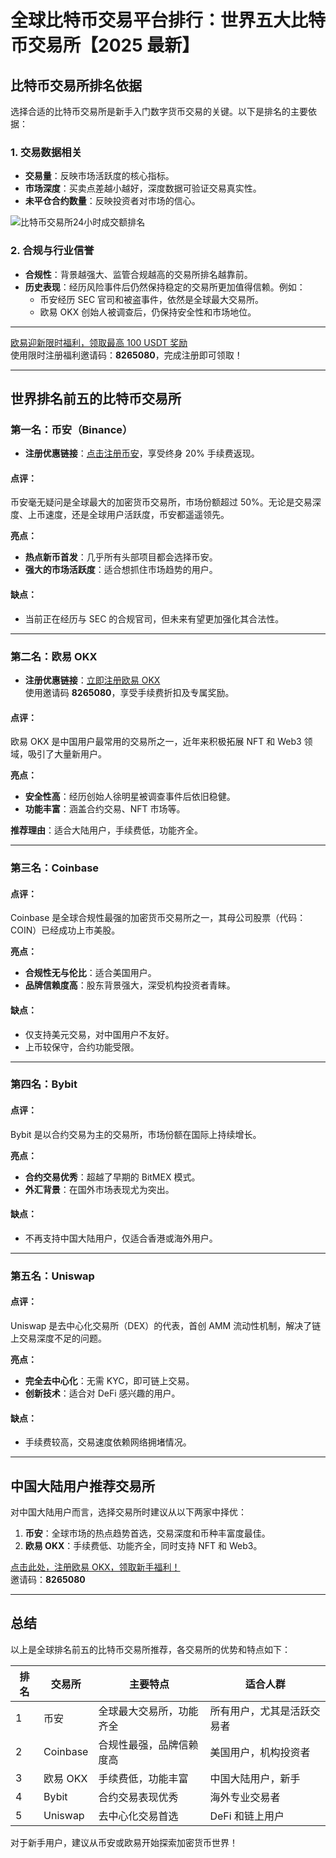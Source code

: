 # 全球比特币交易平台排行：世界五大比特币交易所【2025 最新】



## 比特币交易所排名依据

选择合适的比特币交易所是新手入门数字货币交易的关键。以下是排名的主要依据：

### 1. 交易数据相关
- **交易量**：反映市场活跃度的核心指标。
- **市场深度**：买卖点差越小越好，深度数据可验证交易真实性。
- **未平仓合约数量**：反映投资者对市场的信心。

![比特币交易所24小时成交额排名](https://cryptotradingcafe.com/wp-content/uploads/2024/04/WX20240429-003642@2x-1024x703.png)

### 2. 合规与行业信誉
- **合规性**：背景越强大、监管合规越高的交易所排名越靠前。
- **历史表现**：经历风险事件后仍然保持稳定的交易所更加值得信赖。例如：
  - 币安经历 SEC 官司和被盗事件，依然是全球最大交易所。
  - 欧易 OKX 创始人被调查后，仍保持安全性和市场地位。

---
[欧易迎新限时福利，领取最高 100 USDT 奖励](https://bit.ly/OKXe)  
使用限时注册福利邀请码：**8265080**，完成注册即可领取！

---

## 世界排名前五的比特币交易所

### 第一名：币安（Binance）

- **注册优惠链接**：[点击注册币安](https://bit.ly/Binancec)，享受终身 20% 手续费返现。

#### 点评：
币安毫无疑问是全球最大的加密货币交易所，市场份额超过 50%。无论是交易深度、上币速度，还是全球用户活跃度，币安都遥遥领先。

**亮点：**
- **热点新币首发**：几乎所有头部项目都会选择币安。
- **强大的市场活跃度**：适合想抓住市场趋势的用户。

#### 缺点：
- 当前正在经历与 SEC 的合规官司，但未来有望更加强化其合法性。

---

### 第二名：欧易 OKX

- **注册优惠链接**：[立即注册欧易 OKX](https://bit.ly/OKXe)  
使用邀请码 **8265080**，享受手续费折扣及专属奖励。

#### 点评：
欧易 OKX 是中国用户最常用的交易所之一，近年来积极拓展 NFT 和 Web3 领域，吸引了大量新用户。

**亮点：**
- **安全性高**：经历创始人徐明星被调查事件后依旧稳健。
- **功能丰富**：涵盖合约交易、NFT 市场等。

**推荐理由**：适合大陆用户，手续费低，功能齐全。

---

### 第三名：Coinbase


#### 点评：
Coinbase 是全球合规性最强的加密货币交易所之一，其母公司股票（代码：COIN）已经成功上市美股。

**亮点：**
- **合规性无与伦比**：适合美国用户。
- **品牌信赖度高**：股东背景强大，深受机构投资者青睐。

#### 缺点：
- 仅支持美元交易，对中国用户不友好。
- 上币较保守，合约功能受限。


---

### 第四名：Bybit


#### 点评：
Bybit 是以合约交易为主的交易所，市场份额在国际上持续增长。

**亮点：**
- **合约交易优秀**：超越了早期的 BitMEX 模式。
- **外汇背景**：在国外市场表现尤为突出。

#### 缺点：
- 不再支持中国大陆用户，仅适合香港或海外用户。

---

### 第五名：Uniswap


#### 点评：
Uniswap 是去中心化交易所（DEX）的代表，首创 AMM 流动性机制，解决了链上交易深度不足的问题。

**亮点：**
- **完全去中心化**：无需 KYC，即可链上交易。
- **创新技术**：适合对 DeFi 感兴趣的用户。

#### 缺点：
- 手续费较高，交易速度依赖网络拥堵情况。

---

## 中国大陆用户推荐交易所

对中国大陆用户而言，选择交易所时建议从以下两家中择优：

1. **币安**：全球市场的热点趋势首选，交易深度和币种丰富度最佳。
2. **欧易 OKX**：手续费低、功能齐全，同时支持 NFT 和 Web3。

[点击此处，注册欧易 OKX，领取新手福利！](https://bit.ly/OKXe)  
邀请码：**8265080**

---

## 总结

以上是全球排名前五的比特币交易所推荐，各交易所的优势和特点如下：

| 排名 | 交易所    | 主要特点                 | 适合人群                |
|------|-----------|--------------------------|-------------------------|
| 1    | 币安      | 全球最大交易所，功能齐全 | 所有用户，尤其是活跃交易者 |
| 2    | Coinbase  | 合规性最强，品牌信赖度高 | 美国用户，机构投资者     |
| 3    | 欧易 OKX  | 手续费低，功能丰富       | 中国大陆用户，新手      |
| 4    | Bybit     | 合约交易表现优秀         | 海外专业交易者          |
| 5    | Uniswap   | 去中心化交易首选         | DeFi 和链上用户         |

对于新手用户，建议从币安或欧易开始探索加密货币世界！



